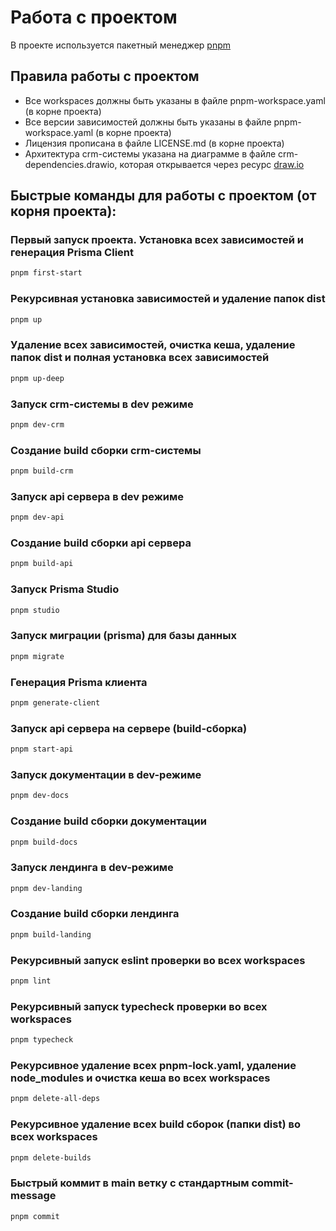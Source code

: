 # Работа с проектом

В проекте используется пакетный менеджер [pnpm](https://pnpm.io/)

## Правила работы с проектом

- Все workspaces должны быть указаны в файле pnpm-workspace.yaml (в корне проекта)
- Все версии зависимостей должны быть указаны в файле pnpm-workspace.yaml (в корне проекта)
- Лицензия прописана в файле LICENSE.md (в корне проекта)
- Архитектура crm-системы указана на диаграмме в файле crm-dependencies.drawio, которая открывается через ресурс [draw.io](https://www.drawio.com/)

## Быстрые команды для работы с проектом (от корня проекта):

### Первый запуск проекта. Установка всех зависимостей и генерация Prisma Client

```bash
pnpm first-start
```

### Рекурсивная установка зависимостей и удаление папок dist

```bash
pnpm up
```

### Удаление всех зависимостей, очистка кеша, удаление папок dist и полная установка всех зависимостей

```bash
pnpm up-deep
```

### Запуск crm-системы в dev режиме

```bash
pnpm dev-crm
```

### Создание build сборки crm-системы

```bash
pnpm build-crm
```

### Запуск api сервера в dev режиме

```bash
pnpm dev-api
```

### Создание build сборки api сервера

```bash
pnpm build-api
```

### Запуск Prisma Studio

```bash
pnpm studio
```

### Запуск миграции (prisma) для базы данных

```bash
pnpm migrate
```

### Генерация Prisma клиента

```bash
pnpm generate-client
```

### Запуск api сервера на сервере (build-сборка)

```bash
pnpm start-api
```

### Запуск документации в dev-режиме

```bash
pnpm dev-docs
```

### Создание build сборки документации

```bash
pnpm build-docs
```

### Запуск лендинга в dev-режиме

```bash
pnpm dev-landing
```

### Создание build сборки лендинга

```bash
pnpm build-landing
```

### Рекурсивный запуск eslint проверки во всех workspaces

```bash
pnpm lint
```

### Рекурсивный запуск typecheck проверки во всех workspaces

```bash
pnpm typecheck
```

### Рекурсивное удаление всех pnpm-lock.yaml, удаление node_modules и очистка кеша во всех workspaces

```bash
pnpm delete-all-deps
```

### Рекурсивное удаление всех build сборок (папки dist) во всех workspaces

```bash
pnpm delete-builds
```

### Быстрый коммит в main ветку с стандартным commit-message

```bash
pnpm commit
```
